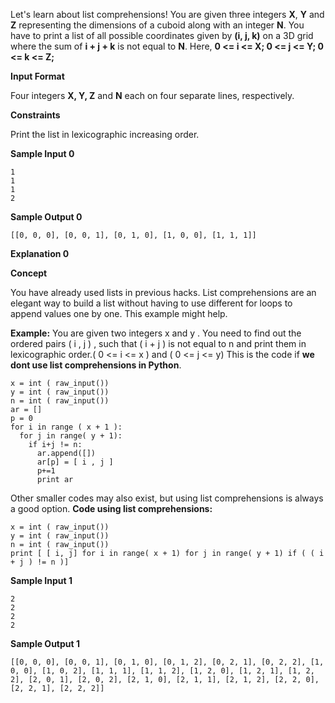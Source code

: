 Let's learn about list comprehensions! You are given three integers **X**, **Y** and **Z** representing the dimensions of a cuboid along with an integer **N**. You have to print a list of all possible coordinates given by **(i, j, k)** on a 3D grid where the sum of **i + j + k** is not equal to **N**. Here, **0 <= i <= X; 0 <= j <= Y; 0 <= k <= Z;**

**Input Format**

Four integers **X, Y, Z** and **N** each on four separate lines, respectively.

**Constraints**

Print the list in lexicographic increasing order.

**Sample Input 0**

```
1
1
1
2
```

**Sample Output 0**

```
[[0, 0, 0], [0, 0, 1], [0, 1, 0], [1, 0, 0], [1, 1, 1]]
```

**Explanation 0**

**Concept**

You have already used lists in previous hacks. List comprehensions are an elegant way to build a list without having to use different for loops to append values one by one. This example might help.

**Example:** You are given two integers x and y . You need to find out the ordered pairs ( i , j ) , such that ( i + j ) is not equal to n and print them in lexicographic order.( 0 <= i <= x ) and ( 0 <= j <= y) This is the code if **we dont use list comprehensions in Python**.

```
x = int ( raw_input())
y = int ( raw_input())
n = int ( raw_input())
ar = []
p = 0
for i in range ( x + 1 ): 
  for j in range( y + 1):
    if i+j != n:
      ar.append([])
      ar[p] = [ i , j ]
      p+=1
      print ar
```

Other smaller codes may also exist, but using list comprehensions is always a good option. **Code using list comprehensions:**

```
x = int ( raw_input())
y = int ( raw_input())
n = int ( raw_input())
print [ [ i, j] for i in range( x + 1) for j in range( y + 1) if ( ( i + j ) != n )]
```

**Sample Input 1**

```
2
2
2
2
```

**Sample Output 1**

```
[[0, 0, 0], [0, 0, 1], [0, 1, 0], [0, 1, 2], [0, 2, 1], [0, 2, 2], [1, 0, 0], [1, 0, 2], [1, 1, 1], [1, 1, 2], [1, 2, 0], [1, 2, 1], [1, 2, 2], [2, 0, 1], [2, 0, 2], [2, 1, 0], [2, 1, 1], [2, 1, 2], [2, 2, 0], [2, 2, 1], [2, 2, 2]]
```
